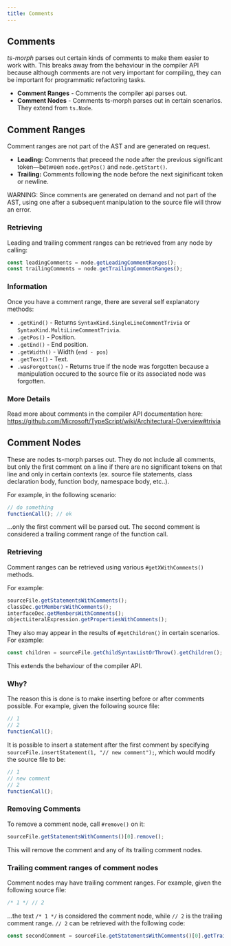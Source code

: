 ```yaml
---
title: Comments
---
```


## Comments

*ts-morph* parses out certain kinds of comments to make them easier to work with. This breaks away from the behaviour in the compiler API because although comments are not very important for compiling, they can be important for programmatic refactoring tasks.

* **Comment Ranges** - Comments the compiler api parses out.
* **Comment Nodes** - Comments ts-morph parses out in certain scenarios. They extend from `ts.Node`.

## Comment Ranges

Comment ranges are not part of the AST and are generated on request.

* **Leading:** Comments that preceed the node after the previous significant token—between `node.getPos()` and `node.getStart()`.
* **Trailing:** Comments following the node before the next siginificant token or newline.

WARNING: Since comments are generated on demand and not part of the AST, using one after a
subsequent manipulation to the source file will throw an error.

### Retrieving

Leading and trailing comment ranges can be retrieved from any node by calling:

```ts
const leadingComments = node.getLeadingCommentRanges();
const trailingComments = node.getTrailingCommentRanges();
```

### Information

Once you have a comment range, there are several self explanatory methods:

* `.getKind()` - Returns `SyntaxKind.SingleLineCommentTrivia` or  `SyntaxKind.MultiLineCommentTrivia`.
* `.getPos()` - Position.
* `.getEnd()` - End position.
* `.getWidth()` - Width (`end - pos`)
* `.getText()` - Text.
* `.wasForgotten()` - Returns true if the node was forgotten because a manipulation occured to the source file or its associated node was forgotten.

### More Details

Read more about comments in the compiler API documentation here: https://github.com/Microsoft/TypeScript/wiki/Architectural-Overview#trivia

## Comment Nodes

These are nodes ts-morph parses out. They do not include all comments, but only the first comment on a line if there are no significant tokens on that line and only in certain contexts (ex. source file statements, class declaration body, function body, namespace body, etc..).

For example, in the following scenario:

```ts
// do something
functionCall(); // ok
```

...only the first comment will be parsed out. The second comment is considered a trailing comment range of the function call.

### Retrieving

Comment ranges can be retrieved using various `#getXWithComments()` methods.

For example:

```ts
sourceFile.getStatementsWithComments();
classDec.getMembersWithComments();
interfaceDec.getMembersWithComments();
objectLiteralExpression.getPropertiesWithComments();
```

They also may appear in the results of `#getChildren()` in certain scenarios. For example:

```ts
const children = sourceFile.getChildSyntaxListOrThrow().getChildren();
```

This extends the behaviour of the compiler API.

### Why?

The reason this is done is to make inserting before or after comments possible. For example, given the following source file:

```ts
// 1
// 2
functionCall();
```

It is possible to insert a statement after the first comment by specifying `sourceFile.insertStatement(1, "// new comment");`, which would modify the source file to be:

```ts
// 1
// new comment
// 2
functionCall();
```

### Removing Comments

To remove a comment node, call `#remove()` on it:

```ts
sourceFile.getStatementsWithComments()[0].remove();
```

This will remove the comment and any of its trailing comment nodes.

### Trailing comment ranges of comment nodes

Comment nodes may have trailing comment ranges. For example, given the following source file:

```ts
/* 1 */ // 2
```

...the text `/* 1 */` is considered the comment node, while `// 2` is the trailing comment range. `// 2` can be retrieved with the following code:

```ts
const secondComment = sourceFile.getStatementsWithComments()[0].getTrailingCommentRanges()[0];
```
